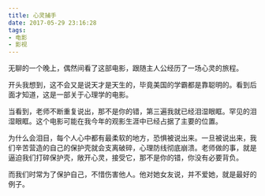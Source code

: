 ```yaml
---
title: 心灵捕手
date: 2017-05-29 23:16:28
tags:
- 电影
- 影视
---
```


无聊的一个晚上，偶然间看了这部电影，跟随主人公经历了一场心灵的旅程。

开头我想到，这不会又是说天才是天生的，毕竟美国的学霸都是靠聪明的。看到后面才知道，这是一部关于心理学的电影。

当看到，老师不断重复说出，那不是你的错，第三遍我就已经泪湿眼眶。罕见的泪湿眼眶。这个电影可能在我今年的观影生涯中已经占据了主要的位置。

为什么会泪目，每个人心中都有最柔软的地方，恐惧被说出来。一旦被说出来，我们辛苦营造的自己的保护壳就会支离破碎，心理防线彻底崩溃。老师做的事，就是逼迫我们打碎保护壳，敞开心灵，接受它，那不是你的错，你没有必要背负。

而我们时常为了保护自己，不惜伤害他人。他对她女友说，并不爱她，就是最好的例子。
